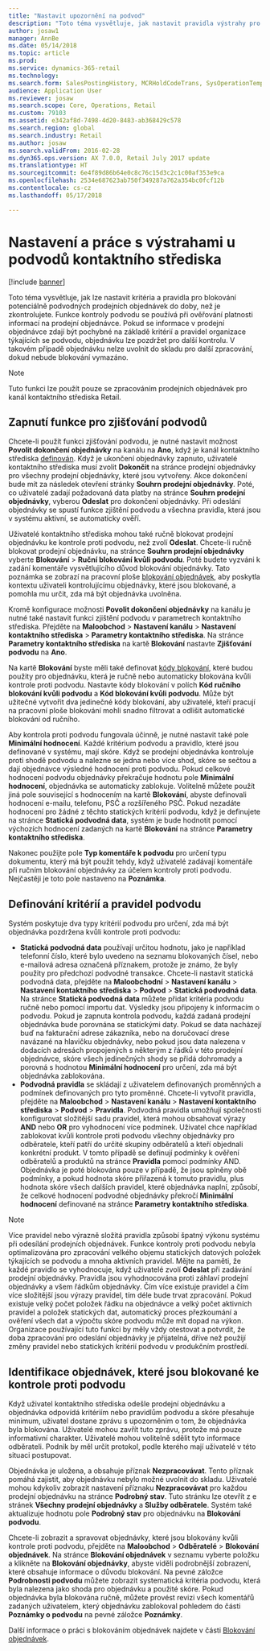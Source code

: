 ```yaml
---
title: "Nastavit upozornění na podvod"
description: "Toto téma vysvětluje, jak nastavit pravidla výstrahy pro zástupce z oddělení služeb zákazníkům zaměřené na potenciálně podvodné informace při zpracování objednávek. Můžete definovat zvláštní kódy, které jsou automaticky nebo ručně použity k blokování podezřelých objednávek."
author: josaw1
manager: AnnBe
ms.date: 05/14/2018
ms.topic: article
ms.prod: 
ms.service: dynamics-365-retail
ms.technology: 
ms.search.form: SalesPostingHistory, MCRHoldCodeTrans, SysOperationTemplateForm
audience: Application User
ms.reviewer: josaw
ms.search.scope: Core, Operations, Retail
ms.custom: 79103
ms.assetid: e342af8d-7498-4d20-8483-ab368429c578
ms.search.region: global
ms.search.industry: Retail
ms.author: josaw
ms.search.validFrom: 2016-02-28
ms.dyn365.ops.version: AX 7.0.0, Retail July 2017 update
ms.translationtype: HT
ms.sourcegitcommit: 6e4f89d86b64e0c8c76c15d3c2c1c00af353e9ca
ms.openlocfilehash: 2534e687623ab750f349287a762a354bc0fcf12b
ms.contentlocale: cs-cz
ms.lasthandoff: 05/17/2018

---
```


# <a name="set-up-and-work-with-call-center-fraud-alerts"></a>Nastavení a práce s výstrahami u podvodů kontaktního střediska

[!include [banner](includes/banner.md)]

Toto téma vysvětluje, jak lze nastavit kritéria a pravidla pro blokování potenciálně podvodných prodejních objednávek do doby, než je zkontrolujete. Funkce kontroly podvodu se používá při ověřování platnosti informací na prodejní objednávce. Pokud se informace v prodejní objednávce zdají být pochybné na základě kritérií a pravidel organizace týkajících se podvodu, objednávku lze pozdržet pro další kontrolu. V takovém případě objednávku nelze uvolnit do skladu pro další zpracování, dokud nebude blokování vymazáno.

> [!NOTE]
> Tuto funkci lze použít pouze se zpracováním prodejních objednávek pro kanál kontaktního střediska Retail.

## <a name="turning-on-the-fraud-check-feature"></a>Zapnutí funkce pro zjišťování podvodů

Chcete-li použít funkci zjišťování podvodu, je nutné nastavit možnost **Povolit dokončení objednávky** na kanálu na **Ano**, když je kanál kontaktního střediska [definován](https://docs.microsoft.com/en-us/dynamics365/unified-operations/retail/set-up-order-processing-options). Když je ukončení objednávky zapnuto, uživatelé kontaktního střediska musí zvolit **Dokončit** na stránce prodejní objednávky pro všechny prodejní objednávky, které jsou vytvořeny. Akce dokončení bude mít za následek otevření stránky **Souhrn prodejní objednávky**. Poté, co uživatelé zadají požadovaná data platby na stránce **Souhrn prodejní objednávky**, vyberou **Odeslat** pro dokončení objednávky. Při odeslání objednávky se spustí funkce zjištění podvodu a všechna pravidla, která jsou v systému aktivní, se automaticky ověří.

Uživatelé kontaktního střediska mohou také ručně blokovat prodejní objednávku ke kontrole proti podvodu, než zvolí **Odeslat**. Chcete-li ručně blokovat prodejní objednávku, na stránce **Souhrn prodejní objednávky** vyberte **Blokování** \> **Ruční blokování kvůli podvodu**. Poté budete vyzváni k zadání komentáře vysvětlujícího důvod blokování objednávky. Tato poznámka se zobrazí na pracovní ploše [blokování objednávek](https://docs.microsoft.com/en-us/dynamics365/unified-operations/retail/work-with-order-holds), aby poskytla kontextu uživateli kontrolujícímu objednávky, které jsou blokované, a pomohla mu určit, zda má být objednávka uvolněna.

Kromě konfigurace možnosti **Povolit dokončení objednávky** na kanálu je nutné také nastavit funkci zjištění podvodu v parametrech kontaktního střediska. Přejděte na **Maloobchod** \> **Nastavení kanálu** \> **Nastavení kontaktního střediska** \> **Parametry kontaktního střediska**. Na stránce **Parametry kontaktního střediska** na kartě **Blokování** nastavte **Zjišťování podvodu** na **Ano**.

Na kartě **Blokování** byste měli také definovat [kódy blokování](https://docs.microsoft.com/en-us/dynamics365/unified-operations/retail/work-with-order-holds), které budou použity pro objednávku, která je ručně nebo automaticky blokována kvůli kontrole proti podvodu. Nastavte kódy blokování v polích **Kód ručního blokování kvůli podvodu** a **Kód blokování kvůli podvodu**. Může být užitečné vytvořit dva jedinečné kódy blokování, aby uživatelé, kteří pracují na pracovní ploše blokování mohli snadno filtrovat a odlišit automatické blokování od ručního.

Aby kontrola proti podvodu fungovala účinně, je nutné nastavit také pole **Minimální hodnocení**. Každé kritérium podvodu a pravidlo, které jsou definované v systému, mají skóre. Když se prodejní objednávka kontroluje proti shodě podvodu a nalezne se jedna nebo více shod, skóre se sečtou a dají objednávce výsledné hodnocení proti podvodu. Pokud celkové hodnocení podvodu objednávky překračuje hodnotu pole **Minimální hodnocení**, objednávka se automaticky zablokuje. Volitelně můžete použít jiná pole související s hodnocením na kartě **Blokování**, abyste definovali hodnocení e-mailu, telefonu, PSČ a rozšířeného PSČ. Pokud nezadáte hodnocení pro žádné z těchto statických kritérií podvodu, když je definujete na stránce **Statická podvodná data**, systém je bude hodnotit pomocí výchozích hodnocení zadaných na kartě **Blokování** na stránce **Parametry kontaktního střediska**.

Nakonec použijte pole **Typ komentáře k podvodu** pro určení typu dokumentu, který má být použit tehdy, když uživatelé zadávají komentáře při ručním blokování objednávky za účelem kontroly proti podvodu. Nejčastěji je toto pole nastaveno na **Poznámka**.

## <a name="defining-fraud-criteria-and-rules"></a>Definování kritérií a pravidel podvodu

Systém poskytuje dva typy kritérií podvodu pro určení, zda má být objednávka pozdržena kvůli kontrole proti podvodu:

- **Statická podvodná data** používají určitou hodnotu, jako je například telefonní číslo, které bylo uvedeno na seznamu blokovaných čísel, nebo e-mailová adresa označená příznakem, protože je známo, že byly použity pro předchozí podvodné transakce. Chcete-li nastavit statická podvodná data, přejděte na **Maloobchodní** \> **Nastavení kanálu** \> **Nastavení kontaktního střediska** \> **Podvod** \> **Statická podvodná data**. Na stránce **Statická podvodná data** můžete přidat kritéria podvodu ručně nebo pomocí importu dat. Výsledky jsou připojeny k informacím o podvodu. Pokud je zapnuta kontrola podvodu, každá zadaná prodejní objednávka bude porovnána se statickými daty. Pokud se data nacházejí buď na fakturační adrese zákazníka, nebo na doručovací drese navázané na hlavičku objednávky, nebo pokud jsou data nalezena v dodacích adresách propojených s některým z řádků v této prodejní objednávce, skóre všech jedinečných shody se přidá dohromady a porovná s hodnotou **Minimální hodnocení** pro určení, zda má být objednávka zablokována.
- **Podvodná pravidla** se skládají z uživatelem definovaných proměnných a podmínek definovaných pro tyto proměnné. Chcete-li vytvořit pravidla, přejděte na **Maloobchod** \> **Nastavení kanálu** \> **Nastavení kontaktního střediska** \> **Podvod** \> **Pravidla**. Podvodná pravidla umožňují společnosti konfigurovat složitější sadu pravidel, která mohou obsahovat výrazy **AND** nebo **OR** pro vyhodnocení více podmínek. Uživatel chce například zablokovat kvůli kontrole proti podvodu všechny objednávky pro odběratele, kteří patří do určité skupiny odběratelů a kteří objednali konkrétní produkt. V tomto případě se definují podmínky k ověření odběratelů a produktů na stránce **Pravidla** pomocí podmínky AND. Objednávka je poté blokována pouze v případě, že jsou splněny obě podmínky, a pokud hodnota skóre přiřazená k tomuto pravidlu, plus hodnota skóre všech dalších pravidel, které objednávka naplní, způsobí, že celkové hodnocení podvodné objednávky překročí **Minimální hodnocení** definované na stránce **Parametry kontaktního střediska**.

> [!NOTE]
> Více pravidel nebo výrazně složitá pravidla způsobí špatný výkonu systému při odesílání prodejních objednávek. Funkce kontroly proti podvodu nebyla optimalizována pro zpracování velkého objemu statických datových položek týkajících se podvodu a mnoha aktivních pravidel. Mějte na paměti, že každé pravidlo se vyhodnocuje, když uživatelé zvolí **Odeslat** při zadávání prodejní objednávky. Pravidla jsou vyhodnocována proti záhlaví prodejní objednávky a všem řádkům objednávky. Čím více existuje pravidel a čím více složitější jsou výrazy pravidel, tím déle bude trvat zpracování. Pokud existuje velký počet položek řádku na objednávce a velký počet aktivních pravidel a položek statických dat, automatický proces přezkoumání a ověření všech dat a výpočtu skóre podvodu může mít dopad na výkon. Organizace používající tuto funkci by měly vždy otestovat a potvrdit, že doba zpracování pro odeslání objednávky je přijatelná, dříve než použijí změny pravidel nebo statických kritérií podvodu v produkčním prostředí.

## <a name="identifying-orders-that-are-on-hold-for-fraud-review"></a>Identifikace objednávek, které jsou blokované ke kontrole proti podvodu

Když uživatel kontaktního střediska odešle prodejní objednávku a objednávka odpovídá kritériím nebo pravidlům podvodu a skóre přesahuje minimum, uživatel dostane zprávu s upozorněním o tom, že objednávka byla blokována. Uživatelé mohou zavřít tuto zprávu, protože má pouze informativní charakter. Uživatelé mohou volitelně sdělit tyto informace odběrateli. Podnik by měl určit protokol, podle kterého mají uživatelé v této situaci postupovat.

Objednávka je uložena, a obsahuje příznak **Nezpracovávat**. Tento příznak pomáhá zajistit, aby objednávku nebylo možné uvolnit do skladu. Uživatelé mohou kdykoliv zobrazit nastavení příznaku **Nezpracovávat** pro každou prodejní objednávku na stránce **Podrobný stav**. Tuto stránku lze otevřít z e stránek **Všechny prodejní objednávky** a **Služby odběratele**. Systém také aktualizuje hodnotu pole **Podrobný stav** pro objednávku na **Blokování podvodu**.

Chcete-li zobrazit a spravovat objednávky, které jsou blokovány kvůli kontrole proti podvodu, přejděte na **Maloobchod** \> **Odběratelé** \> **Blokování objednávek**. Na stránce **Blokování objednávek** v seznamu vyberte položku a klikněte na **Blokování objednávky**, abyste viděli podrobnější zobrazení, které obsahuje informace o důvodu blokování. Na pevné záložce **Podrobnosti podvodu** můžete zobrazit systematická kritéria podvodu, která byla nalezena jako shoda pro objednávku a použité skóre. Pokud objednávka byla blokována ručně, můžete provést revizi všech komentářů zadaných uživatelem, který objednávku zablokoval pohledem do části **Poznámky o podvodu** na pevné záložce **Poznámky**.

Další informace o práci s blokováním objednávek najdete v části [Blokování objednávek](https://docs.microsoft.com/en-us/dynamics365/unified-operations/retail/work-with-order-holds).

